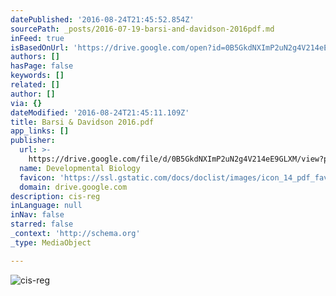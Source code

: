 ```yaml
---
datePublished: '2016-08-24T21:45:52.854Z'
sourcePath: _posts/2016-07-19-barsi-and-davidson-2016pdf.md
inFeed: true
isBasedOnUrl: 'https://drive.google.com/open?id=0B5GkdNXImP2uN2g4V214eE9GLXM'
authors: []
hasPage: false
keywords: []
related: []
author: []
via: {}
dateModified: '2016-08-24T21:45:11.109Z'
title: Barsi & Davidson 2016.pdf
app_links: []
publisher:
  url: >-
    https://drive.google.com/file/d/0B5GkdNXImP2uN2g4V214eE9GLXM/view?pref=2&pli=1
  name: Developmental Biology
  favicon: 'https://ssl.gstatic.com/docs/doclist/images/icon_14_pdf_favicon.ico'
  domain: drive.google.com
description: cis-reg
inLanguage: null
inNav: false
starred: false
_context: 'http://schema.org'
_type: MediaObject

---
```

![cis-reg](https://the-grid-user-content.s3-us-west-2.amazonaws.com/a3b30781-04a1-4574-ba15-de2b4b8f1a48.jpg)
